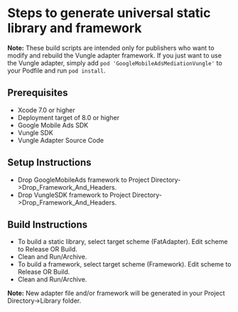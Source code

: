 # Steps to generate universal static library and framework

**Note:** These build scripts are intended only for publishers who want to
modify and rebuild the Vungle adapter framework. If you just want to use the
Vungle adapter, simply add `pod 'GoogleMobileAdsMediationVungle'` to
your Podfile and run `pod install`.

## Prerequisites
- Xcode 7.0 or higher
- Deployment target of 8.0 or higher
- Google Mobile Ads SDK
- Vungle SDK
- Vungle Adapter Source Code

## Setup Instructions
- Drop GoogleMobileAds framework to
  Project Directory->Drop_Framework_And_Headers.
- Drop VungleSDK framework to
  Project Directory->Drop_Framework_And_Headers.

## Build Instructions
- To build a static library, select target scheme (FatAdapter). Edit scheme to
  Release OR Build.
- Clean and Run/Archive.
- To build a framework, select target scheme (Framework). Edit scheme to
  Release OR Build.
- Clean and Run/Archive.

**Note:** New adapter file and/or framework will be generated in your
Project Directory->Library folder.
